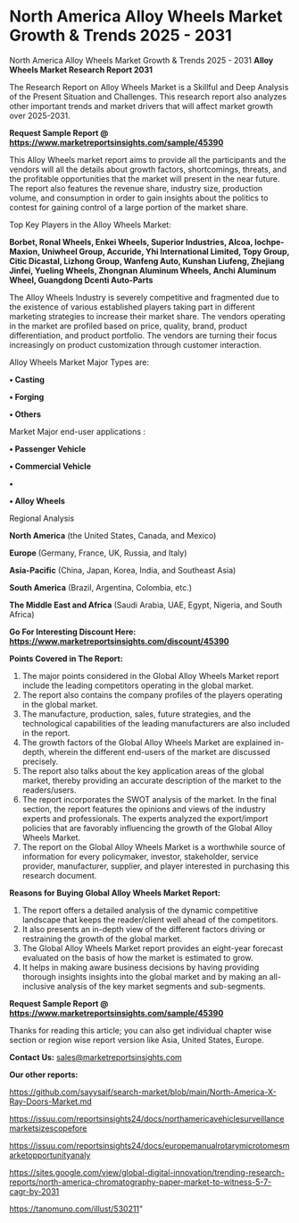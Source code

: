 # North America Alloy Wheels Market Growth & Trends 2025 - 2031
North America Alloy Wheels Market Growth & Trends 2025 - 2031
<strong>Alloy Wheels Market Research Report 2031</strong>

The Research Report on Alloy Wheels Market is a Skillful and Deep Analysis of the Present Situation and Challenges. This research report also analyzes other important trends and market drivers that will affect market growth over 2025-2031.

<strong>Request Sample Report @ <a href=https://www.marketreportsinsights.com/sample/45390>https://www.marketreportsinsights.com/sample/45390</a></strong>

This Alloy Wheels market report aims to provide all the participants and the vendors will all the details about growth factors, shortcomings, threats, and the profitable opportunities that the market will present in the near future. The report also features the revenue share, industry size, production volume, and consumption in order to gain insights about the politics to contest for gaining control of a large portion of the market share.

Top Key Players in the Alloy Wheels Market:

<strong>Borbet, Ronal Wheels, Enkei Wheels, Superior Industries, Alcoa, Iochpe-Maxion, Uniwheel Group, Accuride, Yhi International Limited, Topy Group, Citic Dicastal, Lizhong Group, Wanfeng Auto, Kunshan Liufeng, Zhejiang Jinfei, Yueling Wheels, Zhongnan Aluminum Wheels, Anchi Aluminum Wheel, Guangdong Dcenti Auto-Parts</strong>

The Alloy Wheels Industry is severely competitive and fragmented due to the existence of various established players taking part in different marketing strategies to increase their market share. The vendors operating in the market are profiled based on price, quality, brand, product differentiation, and product portfolio. The vendors are turning their focus increasingly on product customization through customer interaction.

Alloy Wheels Market Major Types are:

<strong>•  Casting

•  Forging

•  Others</strong>

Market Major end-user applications :

<strong>•  Passenger Vehicle

•  Commercial Vehicle

•  

•  Alloy Wheels</strong>

Regional Analysis

</u><strong><b>North America</b></strong> (the United States, Canada, and Mexico)

<strong><b>Europe </b></strong>(Germany, France, UK, Russia, and Italy)

<strong><b>Asia-Pacific</b></strong> (China, Japan, Korea, India, and Southeast Asia)

<strong><b>South America</b></strong> (Brazil, Argentina, Colombia, etc.)

<strong><b>The Middle East and Africa</b></strong> (Saudi Arabia, UAE, Egypt, Nigeria, and South Africa)

<strong>Go For Interesting Discount Here: <a href=https://www.marketreportsinsights.com/discount/45390>https://www.marketreportsinsights.com/discount/45390</a></strong>

<strong>Points Covered in The Report:</strong>
<ol>
  <li>The major points considered in the Global Alloy Wheels Market report include the leading competitors operating in the global market.</li>
  <li>The report also contains the company profiles of the players operating in the global market.</li>
  <li>The manufacture, production, sales, future strategies, and the technological capabilities of the leading manufacturers are also included in the report.</li>
  <li>The growth factors of the Global Alloy Wheels Market are explained in-depth, wherein the different end-users of the market are discussed precisely.</li>
  <li>The report also talks about the key application areas of the global market, thereby providing an accurate description of the market to the readers/users.</li>
  <li>The report incorporates the SWOT analysis of the market. In the final section, the report features the opinions and views of the industry experts and professionals. The experts analyzed the export/import policies that are favorably influencing the growth of the Global Alloy Wheels Market.</li>
  <li>The report on the Global Alloy Wheels Market is a worthwhile source of information for every policymaker, investor, stakeholder, service provider, manufacturer, supplier, and player interested in purchasing this research document.</li>
</ol>
<strong>Reasons for Buying Global Alloy Wheels Market Report:</strong>

<ol>
  <li>The report offers a detailed analysis of the dynamic competitive landscape that keeps the reader/client well ahead of the competitors.</li>
  <li>It also presents an in-depth view of the different factors driving or restraining the growth of the global market.</li>
  <li>The Global Alloy Wheels Market report provides an eight-year forecast evaluated on the basis of how the market is estimated to grow.</li>
  <li>It helps in making aware business decisions by having providing thorough insights insights into the global market and by making an all-inclusive analysis of the key market segments and sub-segments.</li>
</ol>
<strong>Request Sample Report @ <a href=https://www.marketreportsinsights.com/sample/45390>https://www.marketreportsinsights.com/sample/45390</a></strong>


Thanks for reading this article; you can also get individual chapter wise section or region wise report version like Asia, United States, Europe.

<strong>Contact Us:</strong>
sales@marketreportsinsights.com

<strong>Our other reports:</strong>

<a href=https://github.com/sayysaif/search-market/blob/main/North-America-X-Ray-Doors-Market.md>https://github.com/sayysaif/search-market/blob/main/North-America-X-Ray-Doors-Market.md</a>

<a href=https://issuu.com/reportsinsights24/docs/northamericavehiclesurveillancemarketsizescopefore>https://issuu.com/reportsinsights24/docs/northamericavehiclesurveillancemarketsizescopefore</a>

<a href=https://issuu.com/reportsinsights24/docs/europemanualrotarymicrotomesmarketopportunityanaly>https://issuu.com/reportsinsights24/docs/europemanualrotarymicrotomesmarketopportunityanaly</a>

<a href=https://sites.google.com/view/global-digital-innovation/trending-research-reports/north-america-chromatography-paper-market-to-witness-5-7-cagr-by-2031>https://sites.google.com/view/global-digital-innovation/trending-research-reports/north-america-chromatography-paper-market-to-witness-5-7-cagr-by-2031</a>

<a href=https://tanomuno.com/illust/530211>https://tanomuno.com/illust/530211</a>"
